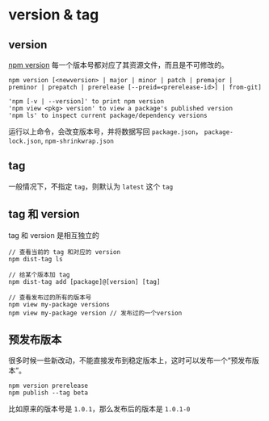 <!--
 * @Description: file content
 * @Author: RongWei
 * @Date: 2019-09-03 19:26:03
 * @LastEditors: RongWei
 * @LastEditTime: 2019-09-03 20:16:05
 -->
# version & tag

## version
[npm version](https://docs.npmjs.com/cli/version.html)
每一个版本号都对应了其资源文件，而且是不可修改的。

```
npm version [<newversion> | major | minor | patch | premajor | preminor | prepatch | prerelease [--preid=<prerelease-id>] | from-git]

'npm [-v | --version]' to print npm version
'npm view <pkg> version' to view a package's published version
'npm ls' to inspect current package/dependency versions
```
运行以上命令，会改变版本号，并将数据写回 `package.json`， `package-lock.json`, `npm-shrinkwrap.json`

## tag
一般情况下，不指定 `tag`，则默认为 `latest` 这个 `tag`

## tag 和 version
tag 和 version 是相互独立的
```
// 查看当前的 tag 和对应的 version
npm dist-tag ls

// 给某个版本加 tag
npm dist-tag add [package]@[version] [tag]

// 查看发布过的所有的版本号
npm view my-package versions
npm view my-package version // 发布过的一个version
```

## 预发布版本
很多时候一些新改动，不能直接发布到稳定版本上，这时可以发布一个“预发布版本”。
```
npm version prerelease
npm publish --tag beta
```
比如原来的版本号是 `1.0.1`，那么发布后的版本是 `1.0.1-0`
